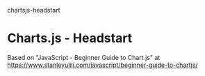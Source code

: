 chartsjs-headstart
# Charts.js - Headstart

Based on "JavaScript - Beginner Guide to Chart.js" at https://www.stanleyulili.com/javascript/beginner-guide-to-chartjs/
